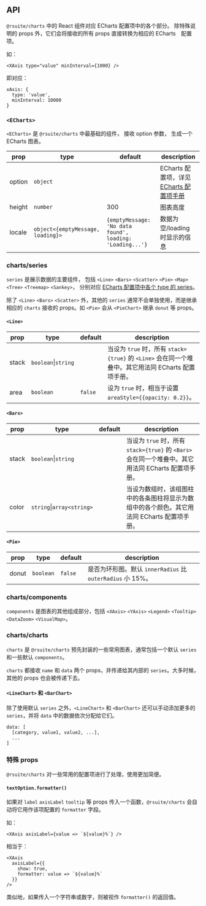 
## API

`@rsuite/charts` 中的 React 组件对应 ECharts 配置项中的各个部分。
除特殊说明的 props 外，它们会将接收的所有 props 直接转换为相应的 ECharts　配置项。

如：
```
<XAxis type="value" minInterval={1000} />
```

即对应：

```
xAxis: {
  type: 'value',
  minInterval: 10000
}
```

### `<ECharts>`

`<ECharts>` 是 `@rsuite/charts` 中最基础的组件，
接收 option 参数，
生成一个 ECharts 图表。

| prop | type | default | description |
| ---- | ---- | ------- | ----------- |
| option | `object`  |  | ECharts 配置项，详见　[ECharts 配置项手册](http://echarts.baidu.com/option.html)|
| height | `number` | 300 | 图表高度 |
| locale | `object<{emptyMessage, loading}>` | `{emptyMessage: 'No data found', loading: 'Loading...'}` | 数据为空/loading 时显示的信息|

### charts/series

`series` 是展示数据的主要组件，
包括 `<Line>` `<Bars>` `<Scatter>` `<Pie>` `<Map>` `<Tree>` `<Treemap>` `<Sankey>`，
分别对应 [ECharts 配置项中各个 type 的 series](http://echarts.baidu.com/option.html#series)。

除了 `<Line>` `<Bars>` `<Scatter>` 外，其他的 `series` 通常不会单独使用，而是继承相应的 `charts` 接收的 props。如 `<Pie>` 会从 `<PieChart>` 继承 `donut` 等 props。

#### `<Line>`

| prop | type | default | description |
| ---- | ---- | ------- | ----------- |
| stack | `boolean`&#124;`string`  |  | 当设为 `true` 时，所有 `stack={true}` 的 `<Line>` 会在同一个堆叠中。其它用法同 ECharts 配置项手册。 |
| area | `boolean` | `false` | 设为 `true` 时，相当于设置 `areaStyle={{opacity: 0.2}}`。 |

#### `<Bars>`

| prop | type | default | description |
| ---- | ---- | ------- | ----------- |
| stack | `boolean`&#124;`string`  |  | 当设为 `true` 时，所有 `stack={true}` 的 `<Bars>` 会在同一个堆叠中。其它用法同 ECharts 配置项手册。 |
| color | `string`&#124;`array<string>` | | 当设为数组时，该组图柱中的各条图柱将显示为数组中的各个颜色。其它用法同 ECharts 配置项手册。 |


#### `<Pie>`

| prop | type | default | description |
| ---- | ---- | ------- | ----------- |
| donut | `boolean` | `false` | 是否为环形图。默认 `innerRadius` 比 `outerRadius` 小 15%。 |

### charts/components

`components` 是图表的其他组成部分，包括 `<XAxis>` `<YAxis>` `<Legend>` `<Tooltip>` `<DataZoom>` `<VisualMap>`。


### charts/charts

`charts` 是 `@rsuite/charts` 预先封装的一些常用图表，通常包括一个默认 `series` 和一些默认 `components`。

`charts` 都接收 `name` 和 `data` 两个 props，并传递给其内部的 `series`。大多时候，其他的 props 也会被传递下去。

#### `<LineChart>` 和 `<BarChart>`

除了使用默认 `series` 之外，`<LineChart>` 和 `<BarChart>` 还可以手动添加更多的 `series`，并将 `data` 中的数据依次分配给它们。

```
data: [
  [category, value1, value2, ...],
  ...
]

```

### 特殊 props

`@rsuite/charts` 对一些常用的配置项进行了处理，使用更加简便。

#### `textOption.formatter()`

如果对 `label` `axisLabel` `tooltip` 等 props 传入一个函数，`@rsuite/charts` 会自动将它用作该项配置的 `formatter` 字段。

如：
```
<XAxis axisLabel={value => `${value}%`} />
```

相当于：
```
<XAxis
  axisLabel={{
    show: true,
    formatter: value => `${value}%`
  }}
/>
```

类似地，如果传入一个字符串或数字，则被视作 `formatter()` 的返回值。
